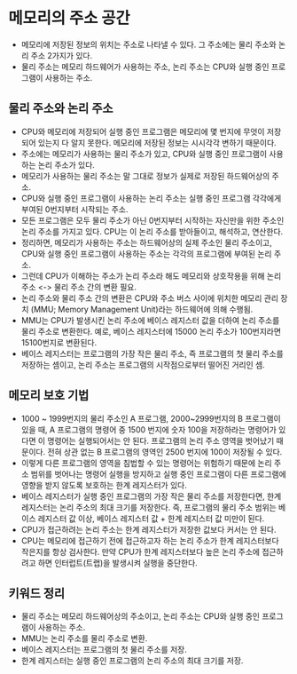 # 메모리의 주소 공간
- 메모리에 저장된 정보의 위치는 주소로 나타낼 수 있다. 그 주소에는 물리 주소와 논리 주소 2가지가 있다.
- 물리 주소는 메모리 하드웨어가 사용하는 주소, 논리 주소는 CPU와 실행 중인 프로그램이 사용하는 주소.

## 물리 주소와 논리 주소
- CPU와 메모리에 저장되어 실행 중인 프로그램은 메모리에 몇 번지에 무엇이 저장되어 있는지 다 알지 못한다. 메모리에 저장된 정보는 시시각각 변하기 때문이다.
- 주소에는 메모리가 사용하는 물리 주소가 있고, CPU와 실행 중인 프로그램이 사용하는 논리 주소가 있다.
- 메모리가 사용하는 물리 주소는 말 그대로 정보가 실제로 저장된 하드웨어상의 주소.
- CPU와 실행 중인 프로그램이 사용하는 논리 주소는 실행 중인 프로그램 각각에게 부여된 0번지부터 시작되는 주소.
- 모든 프로그램은 모두 물리 주소가 아닌 0번지부터 시작하는 자신만을 위한 주소인 논리 주소를 가지고 있다. CPU는 이 논리 주소를 받아들이고, 해석하고, 연산한다.
- 정리하면, 메모리가 사용하는 주소는 하드웨어상의 실제 주소인 물리 주소이고, CPU와 실행 중인 프로그램이 사용하는 주소는 각각의 프로그램에 부여된 논리 주소.
- 그런데 CPU가 이해하는 주소가 논리 주소라 해도 메모리와 상호작용을 위해 논리 주소 <-> 물리 주소 간의 변환 필요.
- 논리 주소와 물리 주소 간의 변환은 CPU와 주소 버스 사이에 위치한 메모리 관리 장치 (MMU; Memory Management Unit)라는 하드웨어에 의해 수행됨.
- MMU는 CPU가 발생시킨 논리 주소에 베이스 레지스터 값을 더하여 논리 주소를 물리 주소로 변환한다. 예로, 베이스 레지스터에 15000 논리 주소가 100번지라면
15100번지로 변환된다. 
- 베이스 레지스터는 프로그램의 가장 작은 물리 주소, 즉 프로그램의 첫 물리 주소를 저장하는 셈이고, 논리 주소는 프로그램의 시작점으로부터 떨어진 거리인 셈.

## 메모리 보호 기법
- 1000 ~ 1999번지의 물리 주소인 A 프로그램, 2000~2999번지의 B 프로그램이 있을 때, A 프로그램의 명령어 중 1500 번지에 숫자 100을 저장하라는 명령어가 있다면 이 
명령어는 실행되어서는 안 된다. 프로그램의 논리 주소 영역을 벗어났기 때문이다. 전혀 상관 없는 B 프로그램의 영역인 2500 번지에 100이 저장될 수 있다.
- 이렇게 다른 프로그램의 영역을 침법할 수 있는 명령어는 위험하기 때문에 논리 주소 범위를 벗어나는 명령어 실행을 방지하고 실행 중인 프로그램이 다른 프로그램에 영향을
받지 않도록 보호하는 한계 레지스터가 있다.
- 베이스 레지스터가 실행 중인 프로그램의 가장 작은 물리 주소를 저장한다면, 한계 레지스터는 논리 주소의 최대 크기를 저장한다. 즉, 프로그램의 물리 주소 범위는
베이스 레지스터 값 이상, 베이스 레지스터 값 + 한계 레지스터 값 미만이 된다.
- CPU가 접근하려는 논리 주소는 한계 레지스터가 저장한 값보다 커서는 안 된다.
- CPU는 메모리에 접근하기 전에 접근하고자 하는 논리 주소가 한계 레지스터보다 작은지를 항상 검사한다. 만약 CPU가 한계 레지스터보다 높은 논리 주소에 접근하려고 하면
인터럽트(트랩)을 발생시켜 실행을 중단한다.

## 키워드 정리
- 물리 주소는 메모리 하드웨어상의 주소이고, 논리 주소는 CPU와 실행 중인 프로그램이 사용하는 주소.
- MMU는 논리 주소를 물리 주소로 변환.
- 베이스 레지스터는 프로그램의 첫 물리 주소를 저장.
- 한계 레지스터는 실행 중인 프로그램의 논리 주소의 최대 크기를 저장.

